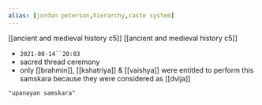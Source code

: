 ```yaml
---
alias: [jordan peterson,hierarchy,caste system]
---
```

[[ancient and medieval history c5]] [[ancient and medieval history c5]]

- `2021-08-14``20:03`
- sacred thread ceremony
- only [[brahmin]], [[kshatriya]] & [[vaishya]] were entitled to perform this samskara because they were considered as [[dvija]]
```query
"upanayan samskara"
```